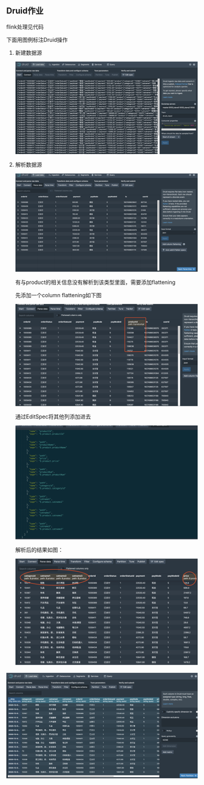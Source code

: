 ## Druid作业

flink处理见代码

下面用图例标注Druid操作

1. 新建数据源

   ![image-20201226172701047](./image-20201226172701047.png)

2. 解析数据源

   ![image-20201226172833737](./image-20201226172833737.png)

   有与product的相关信息没有解析到该类型里面，需要添加flattening



   先添加一个column flattening如下图

   ![image-20201226173115575](./image-20201226173115575.png)

   通过EditSpec将其他列添加进去

   ![image-20201226173258245](./image-20201226173258245.png)

   解析后的结果如图：

   ![image-20201226173401059](./image-20201226173401059.png)

![image-20201226173525336](./image-20201226173525336.png)

